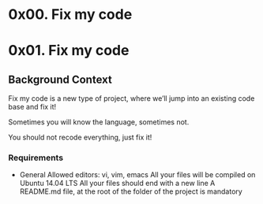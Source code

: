 # 0x00. Fix my code
# 0x01. Fix my code

## Background Context
Fix my code is a new type of project, where we’ll jump into an existing code base and fix it!

Sometimes you will know the language, sometimes not.

You should not recode everything, just fix it!

### Requirements
* General
Allowed editors: vi, vim, emacs
All your files will be compiled on Ubuntu 14.04 LTS
All your files should end with a new line
A README.md file, at the root of the folder of the project is mandatory

